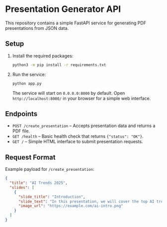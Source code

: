 # Presentation Generator API

This repository contains a simple FastAPI service for generating PDF presentations from JSON data.

## Setup
1. Install the required packages:
   ```bash
   python3 -m pip install -r requirements.txt
   ```
2. Run the service:
   ```bash
   python app.py
   ```
   The service will start on `0.0.0.0:8000` by default.
   Open `http://localhost:8000/` in your browser for a simple web interface.

## Endpoints
- `POST /create_presentation` – Accepts presentation data and returns a PDF file.
- `GET /health` – Basic health check that returns `{"status": "OK"}`.
- `GET /` – Simple HTML interface to submit presentation requests.

## Request Format
Example payload for `/create_presentation`:
```json
{
  "title": "AI Trends 2025",
  "slides": [
    {
      "slide_title": "Introduction",
      "slide_text": "In this presentation, we will cover the top AI trends for 2025.",
      "image_url": "https://example.com/ai-intro.png"
    }
  ]
}
```
